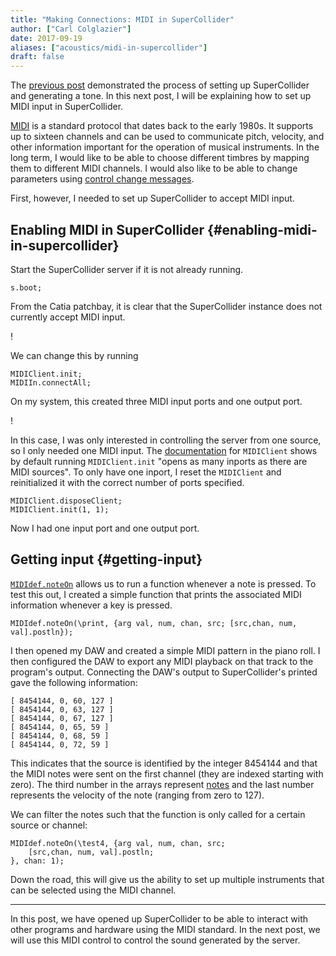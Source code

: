 ```yaml
---
title: "Making Connections: MIDI in SuperCollider"
author: ["Carl Colglazier"]
date: 2017-09-19
aliases: ["acoustics/midi-in-supercollider"]
draft: false
---
```


The [previous post](/notes/acoustics/starting-supercollider/) demonstrated the process of setting up SuperCollider
and generating a tone. In this next post, I will be explaining how to
set up MIDI input in SuperCollider.

[MIDI](https://en.wikipedia.org/wiki/MIDI) is a standard protocol that dates back to the early 1980s. It
supports up to sixteen channels and can be used to communicate pitch,
velocity, and other information important for the operation of musical
instruments. In the long term, I would like to be able to choose
different timbres by mapping them to different MIDI channels. I would
also like to be able to change parameters using [control change
messages](https://www.midi.org/specifications/item/table-3-control-change-messages-data-bytes-2).

First, however, I needed to set up SuperCollider to accept MIDI input.


## Enabling MIDI in SuperCollider {#enabling-midi-in-supercollider}

Start the SuperCollider server if it is not already running.

```sc
s.boot;
```

From the Catia patchbay, it is clear that the SuperCollider instance
does not currently accept MIDI input.

\![](/images/jack-cadence.jpg)

We can change this by running

```sc
MIDIClient.init;
MIDIIn.connectAll;
```

On my system, this created three MIDI input ports and one output port.

\![](/images/jack-cadence-sc-midi.jpg)

In this case, I was only interested in controlling the server from one
source, so I only needed one MIDI input. The [documentation](http://doc.sccode.org/Classes/MIDIClient.html) for
`MIDIClient` shows by default running `MIDIClient.init` "opens as many
inports as there are MIDI sources". To only have one inport, I reset
the `MIDIClient` and reinitialized it with the correct number of ports
specified.

```sc
MIDIClient.disposeClient;
MIDIClient.init(1, 1);
```

Now I had one input port and one output port.


## Getting input {#getting-input}

[`MIDIdef.noteOn`](http://doc.sccode.org/Classes/MIDIdef.htm) allows us to run a function whenever a note is
pressed. To test this out, I created a simple function that prints the
associated MIDI information whenever a key is pressed.

```sc
MIDIdef.noteOn(\print, {arg val, num, chan, src; [src,chan, num, val].postln});
```

I then opened my DAW and created a simple MIDI pattern in the piano
roll.  I then configured the DAW to export any MIDI playback on that
track to the program's output. Connecting the DAW's output to
SuperCollider's printed gave the following information:

```nil
[ 8454144, 0, 60, 127 ]
[ 8454144, 0, 63, 127 ]
[ 8454144, 0, 67, 127 ]
[ 8454144, 0, 65, 59 ]
[ 8454144, 0, 68, 59 ]
[ 8454144, 0, 72, 59 ]
```

This indicates that the source is identified by the integer 8454144
and that the MIDI notes were sent on the first channel (they are
indexed starting with zero).  The third number in the arrays represent
[notes](http://computermusicresource.com/midikeys.html) and the last number represents the velocity of the note (ranging
from zero to 127).

We can filter the notes such that the function is only called for a
certain source or channel:

```sc
MIDIdef.noteOn(\test4, {arg val, num, chan, src;
    [src,chan, num, val].postln;
}, chan: 1);
```

Down the road, this will give us the ability to set up multiple instruments
that can be selected using the MIDI channel.

---

In this post, we have opened up SuperCollider to be able to interact
with other programs and hardware using the MIDI standard.  In the next
post, we will use this MIDI control to control the sound generated by
the server.